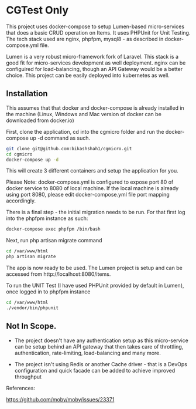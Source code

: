 # CGTest Only


This project uses docker-compose to setup Lumen-based micro-services that does a basic CRUD operation on Items. It uses PHPUnit for Unit Testing. The tech stack used are nginx, phpfpm, mysql8 - as described in docker-compose.yml file. 

Lumen is a very robust micro-framework fork of Laravel. This stack is a good fit for micro-services development as well deployment. nginx can be configuired for load-balancing, though an API Gateway would be a better choice. This project can be easily deployed into kubernetes as well. 



## Installation

This assumes that that docker and docker-compose is already installed in the machine (Linux, Windows and Mac version of docker can be downloaded from docker.io)



First, clone the application, cd into the cgmicro folder and run the docker-compose up -d command as such. 
```Bash
git clone git@github.com:bikashshah1/cgmicro.git
cd cgmicro
docker-compose up -d
```

This will create 3 different containers and setup the application for you. 



Please Note: docker-compose.yml is configured to expose port 80 of docker service to 8080 of local machine. If the local machine is already using port 8080, please edit docker-compose.yml file port mapping accordingly. 


There is a final step - the initial migration needs to be run. For that first log into the phpfpm instance as such:

```Bash
docker-compose exec phpfpm /bin/bash
```

Next, run php artisan migrate command
```Bash
cd /var/www/html
php artisan migrate
```

The app is now ready to be used. The Lumen project is setup and can be accessed from http://localhost:8080/items. 

To run the UNIT Test (I have used PHPUnit provided by default in Lumen), once logged in to phpfpm instance


```Bash
cd /var/www/html
./vendor/bin/phpunit
```


## Not In Scope.

- The project doesn't have any authentication setup as this micro-service can be setup behind an API gateway that then takes care of throttling, authentication, rate-limiting, load-balancing and many more. 

- The project isn't using Redis or another Cache driver - that is a DevOps configuration and quick facade can be added to achieve improved throughput 




References:

https://github.com/moby/moby/issues/23371